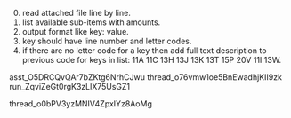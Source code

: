 0. read attached file line by line.
1. list available sub-items with amounts.
2. output format like key: value.
3. key should have line number and letter codes.
4. if there are no letter code for a key then add full text description to previous code for keys in list: 11A 11C 13H 13J 13K 13T 15P 20V 11I 13W.

asst_O5DRCQvQAr7bZKtg6NrhCJwu
thread_o76vmw1oe5BnEwadhjKII9zk
run_ZqviZeGt0rgK3zLlX75UsGZ1

thread_o0bPV3yzMNIV4ZpxIYz8AoMg